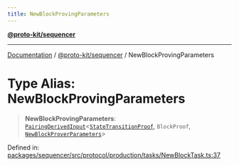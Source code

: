 ```yaml
---
title: NewBlockProvingParameters
---
```


[**@proto-kit/sequencer**](../README.md)

***

[Documentation](../../../README.md) / [@proto-kit/sequencer](../README.md) / NewBlockProvingParameters

# Type Alias: NewBlockProvingParameters

> **NewBlockProvingParameters**: [`PairingDerivedInput`](../interfaces/PairingDerivedInput.md)\<[`StateTransitionProof`](../../protocol/type-aliases/StateTransitionProof.md), `BlockProof`, [`NewBlockProverParameters`](../interfaces/NewBlockProverParameters.md)\>

Defined in: [packages/sequencer/src/protocol/production/tasks/NewBlockTask.ts:37](https://github.com/proto-kit/framework/blob/b953c754e500c62f01fbbd6d09adfb2f5577269d/packages/sequencer/src/protocol/production/tasks/NewBlockTask.ts#L37)
